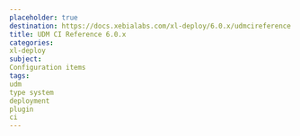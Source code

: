 ```yaml
---
placeholder: true
destination: https://docs.xebialabs.com/xl-deploy/6.0.x/udmcireference.html
title: UDM CI Reference 6.0.x
categories:
xl-deploy
subject:
Configuration items
tags:
udm
type system
deployment
plugin
ci
---
```

